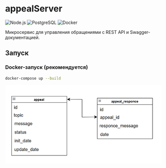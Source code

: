 # appealServer

![Node.js](https://img.shields.io/badge/Node.js-18+-green)
![PostgreSQL](https://img.shields.io/badge/PostgreSQL-15-blue)
![Docker](https://img.shields.io/badge/Docker-✔-brightgreen)

Микросервис для управления обращениями с REST API и Swagger-документацией.

## Запуск

### Docker-запуск (рекомендуется)
```bash
docker-compose up --build
```
![Структура базы данных](https://github.com/c0derec0de/appealServer/blob/main/DB.png)
